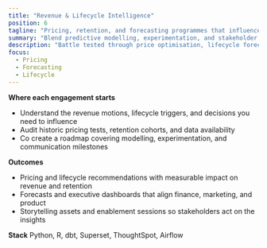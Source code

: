 ```yaml
---
title: "Revenue & Lifecycle Intelligence"
position: 6
tagline: "Pricing, retention, and forecasting programmes that influence the P&L."
summary: "Blend predictive modelling, experimentation, and stakeholder storytelling to unlock revenue and customer lifetime value."
description: "Battle tested through price optimisation, lifecycle forecasts, and exec reporting delivered for Xcelirate and global gaming brands."
focus:
  - Pricing
  - Forecasting
  - Lifecycle
---
```


**Where each engagement starts**
- Understand the revenue motions, lifecycle triggers, and decisions you need to influence
- Audit historic pricing tests, retention cohorts, and data availability
- Co create a roadmap covering modelling, experimentation, and communication milestones

**Outcomes**
- Pricing and lifecycle recommendations with measurable impact on revenue and retention
- Forecasts and executive dashboards that align finance, marketing, and product
- Storytelling assets and enablement sessions so stakeholders act on the insights

**Stack**
Python, R, dbt, Superset, ThoughtSpot, Airflow
